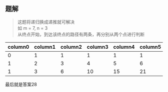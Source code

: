 ## 题解
>这题将递归换成递推就可解决  
如 m = 7, n = 3  
从终点开始，到达该终点的路径有两条，再分别从两个点进行判断  

column0 | column1 | column2 | column3 | column4 | column5 | column6
------- | ------- | ------- | ------- | ------- | ------- | -------
0 | 1 | 1 | 1 | 1 | 1 | 1
1 | 2 | 3 | 4 | 5 | 6 | 7
1 | 3 | 6 | 10 | 15 | 21 | 28

最后就是答案28

